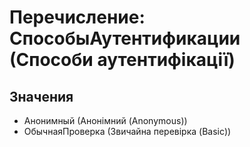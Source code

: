 ﻿# Перечисление: СпособыАутентификации (Способи аутентифікації)

## Значения

- Анонимный (Анонімний (Anonymous))
- ОбычнаяПроверка (Звичайна перевірка (Basic))

